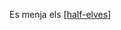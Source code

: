 Es menja els [[half-elves]]

[//begin]: # "Autogenerated link references for markdown compatibility"
[half-elves]: half-elves "half-elves"
[//end]: # "Autogenerated link references"